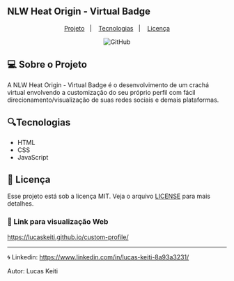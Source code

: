 ## NLW Heat Origin - Virtual Badge

<p align="center">
  <a href="#-sobre-o-projeto">Projeto</a>&nbsp;&nbsp;&nbsp;|&nbsp;&nbsp;&nbsp;
  <a href="#-tecnologias">Tecnologias</a>&nbsp;&nbsp;&nbsp;|&nbsp;&nbsp;&nbsp;
  <a href="#memo-licença">Licença</a>
</p>

<p align="center">
 <img alt="GitHub" src="https://img.shields.io/github/license/LucasKeiti/custom-profile">
</p>

## 💻 Sobre o Projeto

A NLW Heat Origin - Virtual Badge é o desenvolvimento de um crachá virtual envolvendo a customização do seu próprio perfil com fácil direcionamento/visualização de suas redes sociais e demais plataformas.

## 🔍Tecnologias

- HTML
- CSS
- JavaScript

## 📝 Licença
Esse projeto está sob a licença MIT. Veja o arquivo [LICENSE](LICENSE) para mais detalhes.

### 👔 Link para visualização Web

https://lucaskeiti.github.io/custom-profile/

---

🌀 Linkedin: https://www.linkedin.com/in/lucas-keiti-8a93a3231/

Autor: Lucas Keiti
